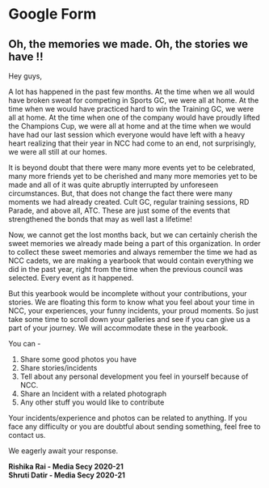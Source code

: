 # Google Form

## Oh, the memories we made. Oh, the stories we have !!

Hey guys,

A lot has happened in the past few months. At the time when we all would have broken sweat for competing in Sports GC, we were all at home. At the time when we would have practiced hard to win the Training GC, we were all at home. At the time when one of the company would have proudly lifted the Champions Cup, we were all at home and at the time when we would have had our last session which everyone would have left with a heavy heart realizing that their year in NCC had come to an end, not surprisingly, we were all still at our homes. 

It is beyond doubt that there were many more events yet to be celebrated, many more friends yet to be cherished and many more memories yet to be made and all of it was quite abruptly interrupted by unforeseen circumstances. But, that does not change the fact there were many moments we had already created. Cult GC, regular training sessions, RD Parade, and above all, ATC. These are just some of the events that strengthened the bonds that may as well last a lifetime!

Now, we cannot get the lost months back, but we can certainly cherish the sweet memories we already made being a part of this organization. In order to collect these sweet memories and always remember the time we had as NCC cadets, we are making a yearbook that would contain everything we did in the past year, right from the time when the previous council was selected. Every event as it happened.

But this yearbook would be incomplete without your contributions, your stories. We are floating this form to know what you feel about your time in NCC, your experiences, your funny incidents, your proud moments. So just take some time to scroll down your galleries and see if you can give us a part of your journey. We will accommodate these in the yearbook.

You can - 

1.  Share some good photos you have 
2.  Share stories/incidents
3.  Tell about any personal development you feel in yourself because of NCC.
4.  Share an Incident with a related photograph
5.  Any other stuff you would like to contribute

Your incidents/experience and photos can be related to anything. 
If you face any difficulty or you are doubtful about sending something, feel free to contact us.

We eagerly await your response.

**Rishika Rai - Media Secy 2020-21**<br>
**Shruti Datir -  Media Secy 2020-21**

